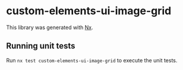 # custom-elements-ui-image-grid

This library was generated with [Nx](https://nx.dev).

## Running unit tests

Run `nx test custom-elements-ui-image-grid` to execute the unit tests.

